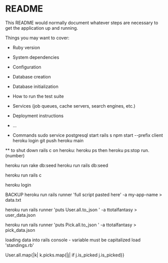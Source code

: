 # README

This README would normally document whatever steps are necessary to get the
application up and running.

Things you may want to cover:

* Ruby version

* System dependencies

* Configuration

* Database creation

* Database initialization

* How to run the test suite

* Services (job queues, cache servers, search engines, etc.)

* Deployment instructions

* ...
* Commands
sudo service postgresql start
rails s
npm start --prefix client
heroku login
git push heroku main

** to shut down rails c on heroku:
heroku ps
then
heroku ps:stop run.(number)


heroku run rake db:seed
heroku run rails db:seed

heroku run rails c

heroku login

BACKUP
heroku run rails runner 'full script pasted here' -a my-app-name > data.txt

 heroku run rails runner 'puts User.all.to_json '  -a ttotalfantasy > user_data.json

  heroku run rails runner 'puts Pick.all.to_json '  -a ttotalfantasy > pick_data.json


  loading data into rails console - variable must be capitalized
  load 'standings.rb'

  
User.all.map{|k| k.picks.map{|j| 
if j.is_picked
    j.is_picked}}

